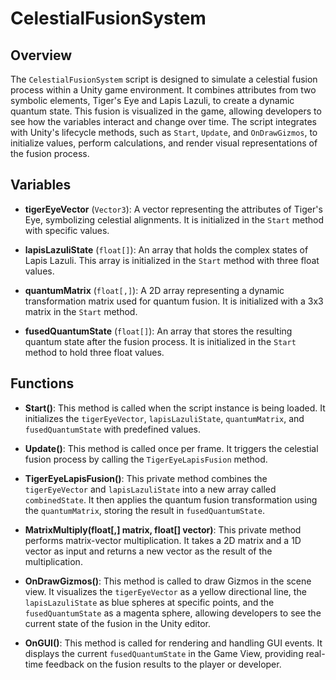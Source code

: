 # CelestialFusionSystem

## Overview
The `CelestialFusionSystem` script is designed to simulate a celestial fusion process within a Unity game environment. It combines attributes from two symbolic elements, Tiger's Eye and Lapis Lazuli, to create a dynamic quantum state. This fusion is visualized in the game, allowing developers to see how the variables interact and change over time. The script integrates with Unity's lifecycle methods, such as `Start`, `Update`, and `OnDrawGizmos`, to initialize values, perform calculations, and render visual representations of the fusion process.

## Variables

- **tigerEyeVector** (`Vector3`): A vector representing the attributes of Tiger's Eye, symbolizing celestial alignments. It is initialized in the `Start` method with specific values.

- **lapisLazuliState** (`float[]`): An array that holds the complex states of Lapis Lazuli. This array is initialized in the `Start` method with three float values.

- **quantumMatrix** (`float[,]`): A 2D array representing a dynamic transformation matrix used for quantum fusion. It is initialized with a 3x3 matrix in the `Start` method.

- **fusedQuantumState** (`float[]`): An array that stores the resulting quantum state after the fusion process. It is initialized in the `Start` method to hold three float values.

## Functions

- **Start()**: This method is called when the script instance is being loaded. It initializes the `tigerEyeVector`, `lapisLazuliState`, `quantumMatrix`, and `fusedQuantumState` with predefined values.

- **Update()**: This method is called once per frame. It triggers the celestial fusion process by calling the `TigerEyeLapisFusion` method.

- **TigerEyeLapisFusion()**: This private method combines the `tigerEyeVector` and `lapisLazuliState` into a new array called `combinedState`. It then applies the quantum fusion transformation using the `quantumMatrix`, storing the result in `fusedQuantumState`.

- **MatrixMultiply(float[,] matrix, float[] vector)**: This private method performs matrix-vector multiplication. It takes a 2D matrix and a 1D vector as input and returns a new vector as the result of the multiplication.

- **OnDrawGizmos()**: This method is called to draw Gizmos in the scene view. It visualizes the `tigerEyeVector` as a yellow directional line, the `lapisLazuliState` as blue spheres at specific points, and the `fusedQuantumState` as a magenta sphere, allowing developers to see the current state of the fusion in the Unity editor.

- **OnGUI()**: This method is called for rendering and handling GUI events. It displays the current `fusedQuantumState` in the Game View, providing real-time feedback on the fusion results to the player or developer.